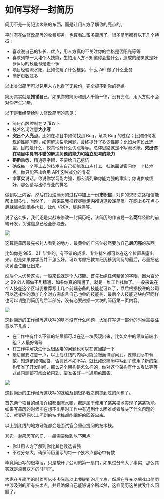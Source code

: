 # 如何写好一封简历

简历不是一份记流水账的东西，而是让用人方了解你的亮点的。

平时有在做修改简历的收费服务，也算看过蛮多简历了。很多简历都有以下几个特征：

- 喜欢说自己的特长、优点，用人方真的不关注你的性格是否阳光等等
- 喜欢列举一大堆个人技能，生怕用人方不知道你会些什么，造成的结果就是好多简历的技能都是差不多
- 项目经验流水账，比如使用了什么框架，什么 API 做了什么业务
- 简历页数过多

以上类似简历可以说用人方也看了无数份，完全抓不到你的亮点。

简历其实就是**推销**自己，如果你的简历和别人千篇一律，没有亮点，用人方就不会对你产生兴趣。

以下是我经常给别人修改简历的意见：

- 简历页数控制在 **2 页**以下
- 技术名词注意**大小写**
- **突出个人亮点**。比如在项目中如何找到 Bug，解决 Bug 的过程；比如如何发现的性能问题，如何解决性能问题，最终提升了多少性能；比如为何如此选型，目的是什么，较其他有什么优点等等。总体思路就是不写流水账，**突出你在项目中具有不错的解决问题的能力和独立思考的能力**
- **斟酌**熟悉、精通等字眼，不要给自己挖坑
- 确保每一个写上去的技术点自己都能说出点什么，杜绝面试官问你一个技术点，你只能答出会用 API 这种减分的情况
- 拿**事实**说话。你说你学习能力强，那么请列举你能力强的事实；你说你成绩好，那么请写出你专业的排名

做到以上内容，然后在投递简历的过程中加上一份**求职信**，对你的求职之路相信能帮上很多忙，当然了，一般来说我推荐尽量走**内推**通道投递简历。在网上多花点心思就能找到很多内推，比如 V2EX、脉脉等等。

说了这么多，我们还是实战来修改一封简历吧，该简历的作者是一名**两年**经验的前端开发，关键信息已经全部隐去。

![](https://p1-jj.byteimg.com/tos-cn-i-t2oaga2asx/gold-user-assets/2018/12/24/167de542df7873eb~tplv-t2oaga2asx-watermark.awebp)

这算是简历最先被别人看到的地方，最黄金的广告位必然要放自己**最闪亮**的东西。

比如你是 985、211 毕业的，有不错的成绩、专业排名都可以在这个位置暴露出来。但是如果你学历并不怎么好，可以考虑把教育经历移到简历的最后，尽量把这块黄金位置让出来。

然后个人优势这块，一般来说就是个人技能。首先杜绝任何精通的字眼，因为百分之 99 的人都做不到精通，如果你真的精通了，就是一堆工作找你了。一般来说在个人技能这个区域我推荐写上几个前端必备的技能就可以了，然后根据投递的公司可以选择性的添加几个对方需求且自己也会的技能栈，最后个人技能这块内容同样也可以调整到简历的后半部分，没有必要占据一大块的简历第一页内容。

![](https://p1-jj.byteimg.com/tos-cn-i-t2oaga2asx/gold-user-assets/2018/12/24/167de54453d6180b~tplv-t2oaga2asx-watermark.awebp)

这封简历的工作经历这块写的基本没有什么问题，大家在写这一部分的时候需要注意以下几点：

- 在工作中有什么不错的结果都可以在这一块表现出来，比如文中的绩效前端小组 7 人最好等等
- 在工作中解决过什么很困难的问题也可以在这里提一下
- 最后需要注意一点，以上划红线的内容可能会被面试官问到，要做到心中有数，知道该如何回答，否则还不如不写。就比如说简历中写到了使用了新的架构节省了开发时间，那么这个架构是怎么样的，你对这个架构有什么看法等等这些问题都可能会被问到，要准备好一个通用的回答。

![](https://p1-jj.byteimg.com/tos-cn-i-t2oaga2asx/gold-user-assets/2018/12/24/167de545607efb92~tplv-t2oaga2asx-watermark.awebp)

这封简历的工作经历这块写的就触及到很多我之前提到过的问题了。

首先两个项目的经验介绍都很流水账，都是属于使用了某某技术实现了某某功能。如果写简历的时候实在想不出平时工作中有遇到什么困难或者解决了什么问题的话，就要确保以上写到的技术栈都能很好的回答出来。

以上划红线的地方可能都会是面试官会重点提问的技术栈。

其实一封简历写的好，一般需要做到以下两点：

- 你让用人方了解到你比其他候选者强
- 不过分夸大，确保简历里写的每一个技术点都心中有数

毕竟简历写的很华丽，只是敲开了公司的第一扇门，如果过分夸大了事实，那么其实就是浪费双方的时间了。

大家在写简历的时候可以多多注意以上我提到的几个点，然后在写完以后找出简历中涉及到的所有技术点，并且确保自己能够说个所以然，这样简历这关就没什么问题了。
